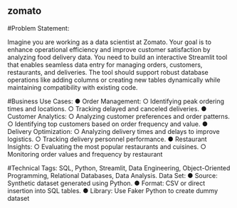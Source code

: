 ## zomato

#Problem Statement:

Imagine you are working as a data scientist at Zomato. Your goal is to enhance
operational efficiency and improve customer satisfaction by analyzing food delivery
data. You need to build an interactive Streamlit tool that enables seamless data entry
for managing orders, customers, restaurants, and deliveries. The tool should support
robust database operations like adding columns or creating new tables dynamically
while maintaining compatibility with existing code.

#Business Use Cases:
● Order Management:
○ Identifying peak ordering times and locations.
○ Tracking delayed and canceled deliveries.
● Customer Analytics:
○ Analyzing customer preferences and order patterns.
○ Identifying top customers based on order frequency and value.
● Delivery Optimization:
○ Analyzing delivery times and delays to improve logistics.
○ Tracking delivery personnel performance.
● Restaurant Insights:
○ Evaluating the most popular restaurants and cuisines.
○ Monitoring order values and frequency by restaurant

#Technical Tags:
SQL, Python, Streamlit, Data Engineering, Object-Oriented Programming, Relational
Databases, Data Analysis.
Data Set:
● Source: Synthetic dataset generated using Python.
● Format: CSV or direct insertion into SQL tables.
● Library: Use Faker Python to create dummy dataset
